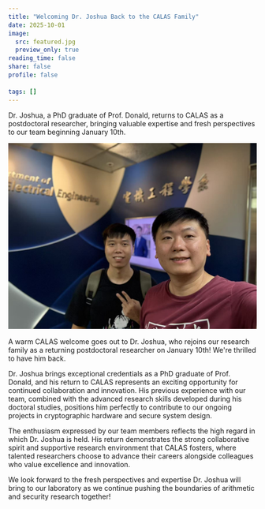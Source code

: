 ```yaml
---
title: "Welcoming Dr. Joshua Back to the CALAS Family"
date: 2025-10-01
image:
  src: featured.jpg
  preview_only: true
reading_time: false
share: false
profile: false

tags: []
---
```

Dr. Joshua, a PhD graduate of Prof. Donald, returns to CALAS as a postdoctoral researcher, bringing valuable expertise and fresh perspectives to our team beginning January 10th.
<!--more-->

![](image1.jpg)

A warm CALAS welcome goes out to Dr. Joshua, who rejoins our research family as a returning postdoctoral researcher on January 10th! We're thrilled to have him back.

Dr. Joshua brings exceptional credentials as a PhD graduate of Prof. Donald, and his return to CALAS represents an exciting opportunity for continued collaboration and innovation. His previous experience with our team, combined with the advanced research skills developed during his doctoral studies, positions him perfectly to contribute to our ongoing projects in cryptographic hardware and secure system design.

The enthusiasm expressed by our team members reflects the high regard in which Dr. Joshua is held. His return demonstrates the strong collaborative spirit and supportive research environment that CALAS fosters, where talented researchers choose to advance their careers alongside colleagues who value excellence and innovation.

We look forward to the fresh perspectives and expertise Dr. Joshua will bring to our laboratory as we continue pushing the boundaries of arithmetic and security research together!